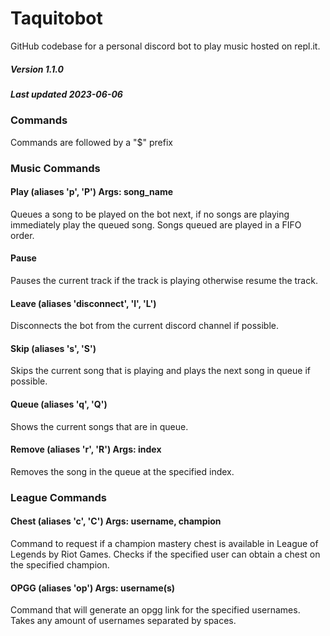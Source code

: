 # Taquitobot

GitHub codebase for a personal discord bot to play music hosted on repl.it.

##### Version 1.1.0 
##### Last updated 2023-06-06

### Commands
Commands are followed by a "$" prefix


### Music Commands
#### Play (aliases 'p', 'P') Args: song_name
Queues a song to be played on the bot next, if no songs are playing immediately play the queued song. Songs queued are played in a FIFO order.

#### Pause
Pauses the current track if the track is playing otherwise resume the track.

#### Leave (aliases 'disconnect', 'l', 'L')
Disconnects the bot from the current discord channel if possible.

#### Skip (aliases 's', 'S')
Skips the current song that is playing and plays the next song in queue if possible.

#### Queue (aliases 'q', 'Q')
Shows the current songs that are in queue.

#### Remove (aliases 'r', 'R') Args: index
Removes the song in the queue at the specified index.

### League Commands
#### Chest (aliases 'c', 'C') Args: username, champion
Command to request if a champion mastery chest is available in League of Legends by Riot Games. Checks if the specified user can obtain a chest on the specified champion.

#### OPGG (aliases 'op') Args: username(s)
Command that will generate an opgg link for the specified usernames. Takes any amount of usernames separated by spaces. 